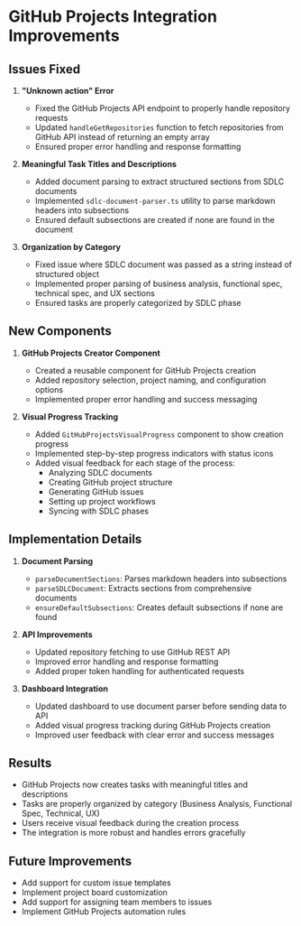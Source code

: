 # GitHub Projects Integration Improvements

## Issues Fixed

1. **"Unknown action" Error**
   - Fixed the GitHub Projects API endpoint to properly handle repository requests
   - Updated `handleGetRepositories` function to fetch repositories from GitHub API instead of returning an empty array
   - Ensured proper error handling and response formatting

2. **Meaningful Task Titles and Descriptions**
   - Added document parsing to extract structured sections from SDLC documents
   - Implemented `sdlc-document-parser.ts` utility to parse markdown headers into subsections
   - Ensured default subsections are created if none are found in the document

3. **Organization by Category**
   - Fixed issue where SDLC document was passed as a string instead of structured object
   - Implemented proper parsing of business analysis, functional spec, technical spec, and UX sections
   - Ensured tasks are properly categorized by SDLC phase

## New Components

1. **GitHub Projects Creator Component**
   - Created a reusable component for GitHub Projects creation
   - Added repository selection, project naming, and configuration options
   - Implemented proper error handling and success messaging

2. **Visual Progress Tracking**
   - Added `GitHubProjectsVisualProgress` component to show creation progress
   - Implemented step-by-step progress indicators with status icons
   - Added visual feedback for each stage of the process:
     - Analyzing SDLC documents
     - Creating GitHub project structure
     - Generating GitHub issues
     - Setting up project workflows
     - Syncing with SDLC phases

## Implementation Details

1. **Document Parsing**
   - `parseDocumentSections`: Parses markdown headers into subsections
   - `parseSDLCDocument`: Extracts sections from comprehensive documents
   - `ensureDefaultSubsections`: Creates default subsections if none are found

2. **API Improvements**
   - Updated repository fetching to use GitHub REST API
   - Improved error handling and response formatting
   - Added proper token handling for authenticated requests

3. **Dashboard Integration**
   - Updated dashboard to use document parser before sending data to API
   - Added visual progress tracking during GitHub Projects creation
   - Improved user feedback with clear error and success messages

## Results

- GitHub Projects now creates tasks with meaningful titles and descriptions
- Tasks are properly organized by category (Business Analysis, Functional Spec, Technical, UX)
- Users receive visual feedback during the creation process
- The integration is more robust and handles errors gracefully

## Future Improvements

- Add support for custom issue templates
- Implement project board customization
- Add support for assigning team members to issues
- Implement GitHub Projects automation rules 